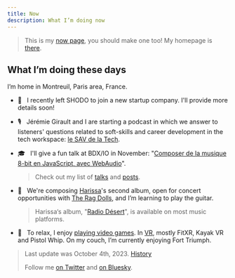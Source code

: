 ```yaml
---
title: Now
description: What I’m doing now
---
```


> This is my [now page](http://nownownow.com/about), you should make one too! My homepage is [there](/).

## What I’m doing these days

I’m home in Montreuil, Paris area, France.

- 💼  &nbsp; I recently left SHODO to join a new startup company. I'll provide more details soon!

- 🎙️  &nbsp; Jérémie Girault and I are starting a podcast in which we answer to listeners' questions related to soft-skills and career development in the tech workspace: [le SAV de la Tech](https://podcasters.spotify.com/pod/show/sav-de-la-tech).

- 🎓  &nbsp; I'll give a fun talk at BDX/IO in November: "[Composer de la musique 8-bit en JavaScript, avec WebAudio](https://bdxio.fr/talks/606)".

  > Check out my list of [talks](/talks) and [posts](/posts).
  
- 🎸  &nbsp; We're composing [Harissa](https://www.facebook.com/harissaquartet)'s second album, open for concert opportunities with [The Rag Dolls](https://linktr.ee/ragdolls), and I’m learning to play the guitar.

  > Harissa‘s album, "[Radio Désert](https://ampl.ink/harissa-radio-desert)", is available on most music platforms.

- 👾  &nbsp; To relax, I enjoy [playing video games](https://ggapp.io/omikron). In [VR](/vr), mostly FitXR, Kayak VR and Pistol Whip. On my couch, I’m currently enjoying Fort Triumph.

> Last update was October 4th, 2023. [History](https://github.com/adrienjoly/adrienjoly.github.com/commits/master/now)
>
> Follow me [on Twitter](https://twitter.com/adrienjoly) and [on Bluesky](https://bsky.app/profile/adrienjoly.com).
